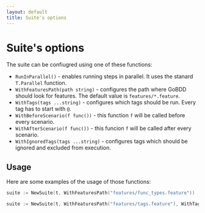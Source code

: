 ```yaml
---
layout: default
title: Suite's options
---
```


# Suite's options

The suite can be confiugred using one of these functions:

* `RunInParallel()` - enables running steps in parallel. It uses the stanard `T.Parallel` function.
* `WithFeaturesPath(path string)` - configures the path where GoBDD should look for features. The default value is `features/*.feature`.
* `WithTags(tags ...string)` - configures which tags should be run. Every tag has to start with `@`.
* `WithBeforeScenario(f func())` - this function `f` will be called before every scenario.
* `WithAfterScenario(f func())` - this funcion `f` will be called after every scenario.
* `WithIgnoredTags(tags ...string)` - configures tags which should be ignored and excluded from execution.

## Usage

Here are some examples of the usage of those functions:

```go
suite := NewSuite(t, WithFeaturesPath("features/func_types.feature"))
```

```go
suite := NewSuite(t, WithFeaturesPath("features/tags.feature"), WithTags([]string{"@tag"}))
```

